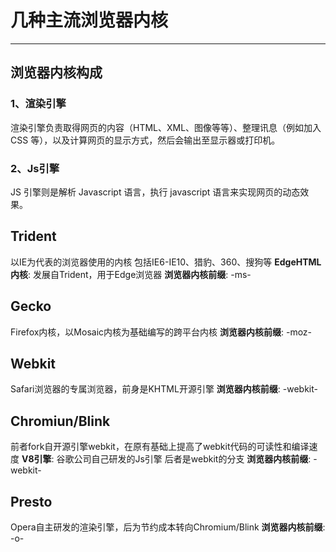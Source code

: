 # 几种主流浏览器内核
***
## 浏览器内核构成
### 1、渲染引擎
渲染引擎负责取得网页的内容（HTML、XML、图像等等）、整理讯息（例如加入 CSS 等），以及计算网页的显示方式，然后会输出至显示器或打印机。
### 2、Js引擎
JS 引擎则是解析 Javascript 语言，执行 javascript 语言来实现网页的动态效果。
## Trident
以IE为代表的浏览器使用的内核
包括IE6-IE10、猎豹、360、搜狗等
**EdgeHTML内核**: 发展自Trident，用于Edge浏览器
**浏览器内核前缀**: -ms-
## Gecko
Firefox内核，以Mosaic内核为基础编写的跨平台内核
**浏览器内核前缀**: -moz-
## Webkit
Safari浏览器的专属浏览器，前身是KHTML开源引擎
**浏览器内核前缀**: -webkit-
## Chromiun/Blink
前者fork自开源引擎webkit，在原有基础上提高了webkit代码的可读性和编译速度
**V8引擎**: 谷歌公司自己研发的Js引擎
后者是webkit的分支
**浏览器内核前缀**: -webkit-
## Presto
Opera自主研发的渲染引擎，后为节约成本转向Chromium/Blink
**浏览器内核前缀**: -o-
